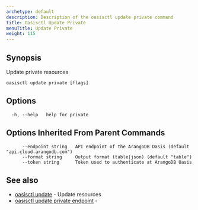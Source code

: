 ```yaml
---
archetype: default
description: Description of the oasisctl update private command
title: Oasisctl Update Private
menuTitle: Update Private
weight: 115
---
```

## Synopsis
Update private resources

```
oasisctl update private [flags]
```

## Options
```
  -h, --help   help for private
```

## Options Inherited From Parent Commands
```
      --endpoint string   API endpoint of the ArangoDB Oasis (default "api.cloud.arangodb.com")
      --format string     Output format (table|json) (default "table")
      --token string      Token used to authenticate at ArangoDB Oasis
```

## See also
* [oasisctl update](_index.md)	 - Update resources
* [oasisctl update private endpoint](update-private-endpoint.md)	 - 

